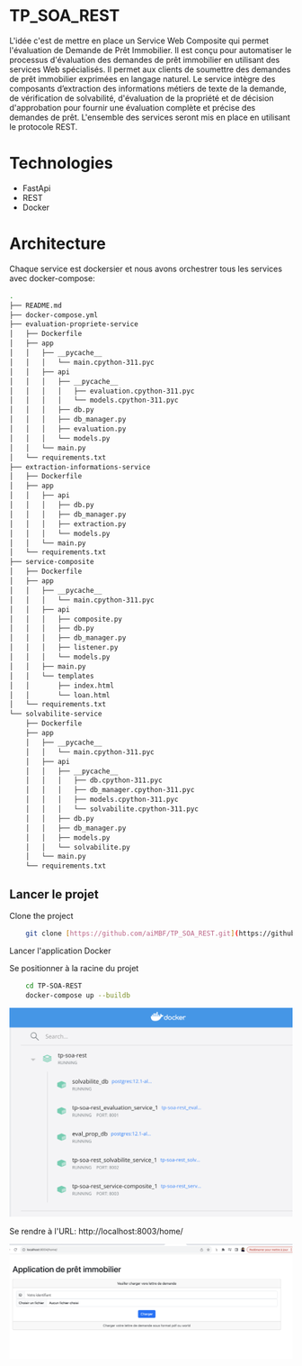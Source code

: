 # TP_SOA_REST
L'idée c'est de mettre en place un Service Web Composite qui permet l'évaluation de Demande de Prêt Immobilier. Il est conçu pour automatiser le processus d'évaluation
des demandes de prêt immobilier en utilisant des services Web spécialisés. Il permet aux clients de soumettre des demandes de prêt 
immobilier exprimées en langage naturel. Le service intègre des composants d’extraction des informations métiers de texte de la demande, 
de vérification de solvabilité, d'évaluation de la propriété et de décision d'approbation pour fournir une évaluation complète 
et précise des demandes de prêt.
L'ensemble des services seront mis en place en utilisant le protocole REST.

# Technologies
- FastApi
- REST
- Docker

# Architecture
Chaque service est dockersier et nous avons orchestrer tous les services avec docker-compose:
```bash
.
├── README.md
├── docker-compose.yml
├── evaluation-propriete-service
│   ├── Dockerfile
│   ├── app
│   │   ├── __pycache__
│   │   │   └── main.cpython-311.pyc
│   │   ├── api
│   │   │   ├── __pycache__
│   │   │   │   ├── evaluation.cpython-311.pyc
│   │   │   │   └── models.cpython-311.pyc
│   │   │   ├── db.py
│   │   │   ├── db_manager.py
│   │   │   ├── evaluation.py
│   │   │   └── models.py
│   │   └── main.py
│   └── requirements.txt
├── extraction-informations-service
│   ├── Dockerfile
│   ├── app
│   │   ├── api
│   │   │   ├── db.py
│   │   │   ├── db_manager.py
│   │   │   ├── extraction.py
│   │   │   └── models.py
│   │   └── main.py
│   └── requirements.txt
├── service-composite
│   ├── Dockerfile
│   ├── app
│   │   ├── __pycache__
│   │   │   └── main.cpython-311.pyc
│   │   ├── api
│   │   │   ├── composite.py
│   │   │   ├── db.py
│   │   │   ├── db_manager.py
│   │   │   ├── listener.py
│   │   │   └── models.py
│   │   ├── main.py
│   │   └── templates
│   │       ├── index.html
│   │       └── loan.html
│   └── requirements.txt
└── solvabilite-service
    ├── Dockerfile
    ├── app
    │   ├── __pycache__
    │   │   └── main.cpython-311.pyc
    │   ├── api
    │   │   ├── __pycache__
    │   │   │   ├── db.cpython-311.pyc
    │   │   │   ├── db_manager.cpython-311.pyc
    │   │   │   ├── models.cpython-311.pyc
    │   │   │   └── solvabilite.cpython-311.pyc
    │   │   ├── db.py
    │   │   ├── db_manager.py
    │   │   ├── models.py
    │   │   └── solvabilite.py
    │   └── main.py
    └── requirements.txt
```



<!-- # Demo -->
<!-- ![Page_Web](/screenshots/demo-tp-soa.gif?raw=true)
-->


## Lancer le projet

Clone the project

```bash
    git clone [https://github.com/aiMBF/TP_SOA_REST.git](https://github.com/aiMBF/TP_SOA_REST.gitgit)
```

Lancer l'application Docker 

Se positionner à la racine du projet

```bash
    cd TP-SOA-REST
    docker-compose up --buildb

```

![Services](/screenshots/docker.png?raw=true)



Se rendre à l'URL: http://localhost:8003/home/

![Home Page](/screenshots/home2.png?raw=true)



